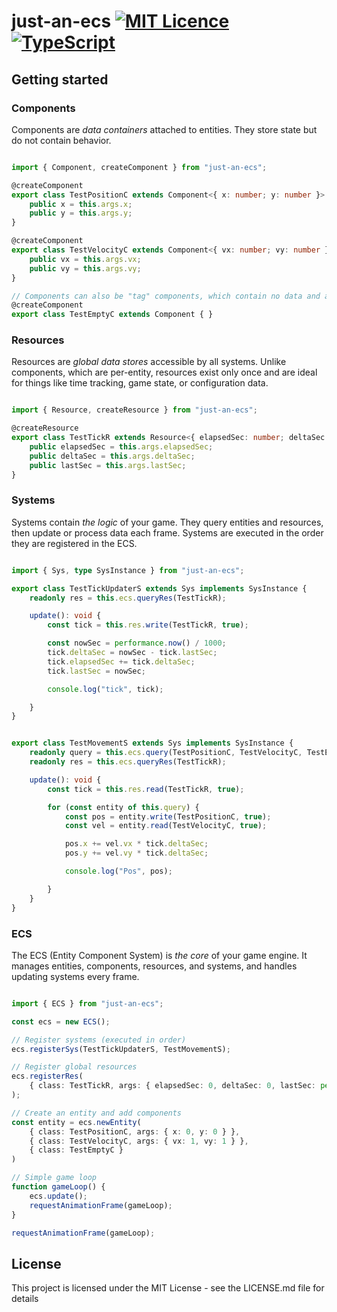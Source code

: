 # just-an-ecs [![MIT Licence](https://badges.frapsoft.com/os/mit/mit.svg?v=103)](https://opensource.org/licenses/mit-license.php) [![TypeScript](https://badges.frapsoft.com/typescript/code/typescript.svg?v=101)](https://github.com/ellerbrock/typescript-badges/)

## Getting started

### Components

Components are *data containers* attached to entities.
They store state but do not contain behavior.

``` typescript

import { Component, createComponent } from "just-an-ecs";

@createComponent
export class TestPositionC extends Component<{ x: number; y: number }> {
    public x = this.args.x;
    public y = this.args.y;
}

@createComponent
export class TestVelocityC extends Component<{ vx: number; vy: number }> {
    public vx = this.args.vx;
    public vy = this.args.vy;
}

// Components can also be "tag" components, which contain no data and are used to mark entities.
@createComponent
export class TestEmptyC extends Component { }

```

### Resources

Resources are *global data stores* accessible by all systems.
Unlike components, which are per-entity, resources exist only once and are ideal for things like time tracking, game state, or configuration data.

``` typescript

import { Resource, createResource } from "just-an-ecs";

@createResource
export class TestTickR extends Resource<{ elapsedSec: number; deltaSec: number; lastSec: number }> {
    public elapsedSec = this.args.elapsedSec;
    public deltaSec = this.args.deltaSec;
    public lastSec = this.args.lastSec;
}

```

### Systems

Systems contain *the logic* of your game.
They query entities and resources, then update or process data each frame. Systems are executed in the order they are registered in the ECS.

``` typescript

import { Sys, type SysInstance } from "just-an-ecs";

export class TestTickUpdaterS extends Sys implements SysInstance {
    readonly res = this.ecs.queryRes(TestTickR);

    update(): void {
        const tick = this.res.write(TestTickR, true);

        const nowSec = performance.now() / 1000;
        tick.deltaSec = nowSec - tick.lastSec;
        tick.elapsedSec += tick.deltaSec;
        tick.lastSec = nowSec;

        console.log("tick", tick);

    }
}


export class TestMovementS extends Sys implements SysInstance {
    readonly query = this.ecs.query(TestPositionC, TestVelocityC, TestEmptyC);
    readonly res = this.ecs.queryRes(TestTickR);

    update(): void {
        const tick = this.res.read(TestTickR, true);

        for (const entity of this.query) {
            const pos = entity.write(TestPositionC, true);
            const vel = entity.read(TestVelocityC, true);

            pos.x += vel.vx * tick.deltaSec;
            pos.y += vel.vy * tick.deltaSec;

            console.log("Pos", pos);

        }
    }
}


```

### ECS

The ECS (Entity Component System) is *the core* of your game engine.
It manages entities, components, resources, and systems, and handles updating systems every frame.

``` typescript

import { ECS } from "just-an-ecs";

const ecs = new ECS();

// Register systems (executed in order)
ecs.registerSys(TestTickUpdaterS, TestMovementS);

// Register global resources
ecs.registerRes(
    { class: TestTickR, args: { elapsedSec: 0, deltaSec: 0, lastSec: performance.now() / 1000 } }
);

// Create an entity and add components
const entity = ecs.newEntity(
    { class: TestPositionC, args: { x: 0, y: 0 } },
    { class: TestVelocityC, args: { vx: 1, vy: 1 } },
    { class: TestEmptyC }
)

// Simple game loop
function gameLoop() {
    ecs.update();
    requestAnimationFrame(gameLoop);
}

requestAnimationFrame(gameLoop);

```

## License

This project is licensed under the MIT License - see the LICENSE.md file for details
